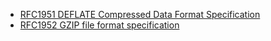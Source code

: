 * [RFC1951 DEFLATE Compressed Data Format Specification](https://datatracker.ietf.org/doc/html/rfc1951)
* [RFC1952 GZIP file format specification](https://datatracker.ietf.org/doc/html/rfc1952)